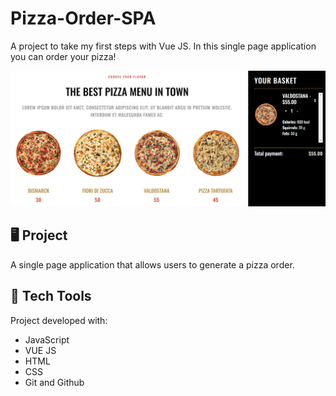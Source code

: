 # Pizza-Order-SPA
A project to take my first steps with Vue JS. In this single page application you can order your pizza!


<p align="center">
    <img src ="images/project_demonstration.png" alt = "project demonstration" widht="100%" />
</p>

## 🖥️ Project 

A single page application that allows users to generate a pizza order.

## 🚀 Tech Tools

Project developed with:

- JavaScript
- VUE JS
- HTML
- CSS
- Git and Github
